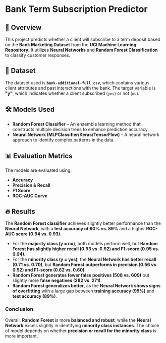# Bank Term Subscription Predictor  

## 📌 Overview  
This project predicts whether a client will subscribe to a term deposit based on the **Bank Marketing Dataset** from the **UCI Machine Learning Repository**. It utilizes **Neural Networks** and **Random Forest Classification** to classify customer responses.  

## 📂 Dataset  
The dataset used is **`bank-additional-full.csv`**, which contains various client attributes and past interactions with the bank. The target variable is **"y"**, which indicates whether a client subscribed (`yes`) or not (`no`).  

## 🛠️ Models Used  
- **Random Forest Classifier** – An ensemble learning method that constructs multiple decision trees to enhance prediction accuracy.  
- **Neural Network (MLPClassifier/Keras/TensorFlow)** – A neural network approach to identify complex patterns in the data.  

## 📊 Evaluation Metrics  
The models are evaluated using:  
- **Accuracy**  
- **Precision & Recall**  
- **F1 Score**  
- **ROC-AUC Curve**  

## 🔥 Results  
The **Random Forest classifier** achieves slightly better performance than the **Neural Network**, with a **test accuracy of 90% vs. 89%** and a higher **ROC-AUC score (0.94 vs. 0.93)**.  

- For the **majority class (y = no)**, both models perform well, but **Random Forest has slightly higher recall (0.93 vs. 0.92) and F1-score (0.95 vs. 0.94)**.  
- For the **minority class (y = yes)**, the **Neural Network has better recall (0.71 vs. 0.70)**, but **Random Forest outperforms in precision (0.56 vs. 0.52) and F1-score (0.62 vs. 0.60)**.  
- **Random Forest generates fewer false positives (508 vs. 609)** but slightly more **false negatives (282 vs. 271)**.  
- **Random Forest generalizes better**, as the **Neural Network shows signs of overfitting** with a large gap between **training accuracy (95%)** and **test accuracy (89%)**.  

### **Conclusion**  
Overall, **Random Forest** is more **balanced and robust**, while the **Neural Network** excels slightly in identifying **minority class instances**. The choice of model depends on whether **precision or recall for the minority class** is more important.  

